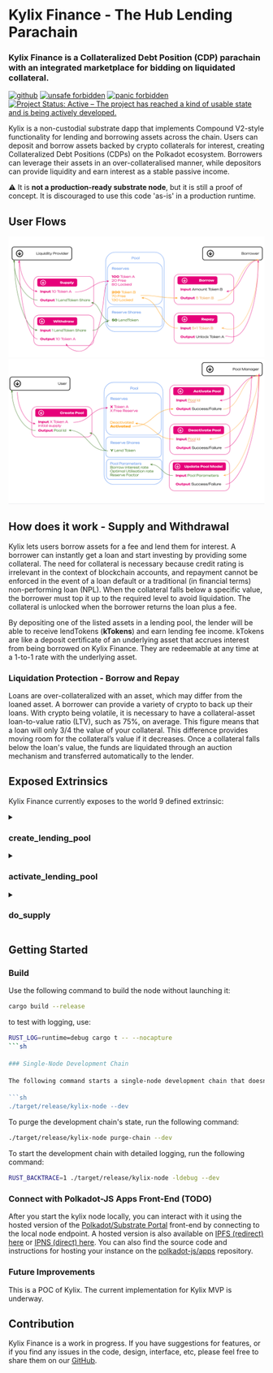 # Kylix Finance - The Hub Lending Parachain

### Kylix Finance is a Collateralized Debt Position (CDP) parachain with an integrated marketplace for bidding on liquidated collateral.

[<img alt="github" src="https://img.shields.io/badge/github-davassi/davassi?style=for-the-badge&labelColor=555555&logo=github" height="20">](https://github.com/davassi/kylix-finance/)
[![unsafe forbidden](https://img.shields.io/badge/unsafe-forbidden-success.svg)](https://github.com/rust-secure-code/safety-dance/)
[![panic forbidden](https://img.shields.io/badge/panic-forbidden-success.svg)](https://github.com/dtolnay/no-panic)
[![Project Status: Active – The project has reached a kind of usable state and is being actively developed.](https://www.repostatus.org/badges/latest/active.svg)](https://www.repostatus.org/#active)

Kylix is a non-custodial substrate dapp that implements Compound V2-style functionality for lending and borrowing assets across the chain. Users can deposit and borrow assets backed by crypto collaterals for interest, creating Collateralized Debt Positions (CDPs) on the Polkadot ecosystem. Borrowers can leverage their assets in an over-collateralised manner, while depositors can provide liquidity and earn interest as a stable passive income.

:warning: It is **not a production-ready substrate node**, but it is still a proof of concept. It is discouraged to use this code 'as-is' in a production runtime.

## User Flows

![Kylix flow](./docs/images/extrinsics_flow1.png)
![Kylix flow](./docs/images/extrinsics_flow2.png)

## How does it work - Supply and Withdrawal

Kylix lets users borrow assets for a fee and lend them for interest. A borrower can instantly get a loan and start investing by providing some collateral. The need for collateral is necessary because credit rating is irrelevant in the context of blockchain accounts, and repayment cannot be enforced in the event of a loan default or a traditional (in financial terms) non-performing loan (NPL). When the collateral falls below a specific value, the borrower must top it up to the required level to avoid liquidation. The collateral is unlocked when the borrower returns the loan plus a fee.

By depositing one of the listed assets in a lending pool, the lender will be able to receive lendTokens (**kTokens**) and earn lending fee income. kTokens are like a deposit certificate of an underlying asset that accrues interest from being borrowed on Kylix Finance. They are redeemable at any time at a 1-to-1 rate with the underlying asset.

### Liquidation Protection - Borrow and Repay

Loans are over-collateralized with an asset, which may differ from the loaned asset. A borrower can provide a variety of crypto to back up their loans. With crypto being volatile, it is necessary to have a collateral-asset loan-to-value ratio (LTV), such as 75%, on average. This figure means that a loan will only 3/4 the value of your collateral. This difference provides moving room for the collateral’s value if it decreases. Once a collateral falls below the loan's value, the funds are liquidated through an auction mechanism and transferred automatically to the lender.

## Exposed Extrinsics

Kylix Finance currently exposes to the world 9 defined extrinsic:

<details>
<summary><h3>create_lending_pool</h3></summary>

The `create_lending_pool` function allows a user to Create a new reserve and then supply it with some liquidity. Given an asset and its amount, it creates a new lending pool, if it does not already exist, and adds the provided liquidity/ The user will receive LP tokens in return in ratio.

#### Parameters:

- `origin` - The origin caller of this function. This should be signed by the user that creates the lending pool and add some liquidity.
- `id`: AssetIdOf<T> - The pool id, provided by the user
- `asset` - The identifier for the type of asset that the user wants to provide.
- `balance` - The amount of `asset` that the user is providing.

#### Errors:

This function will return an error in the following scenarios:

- If the origin is not signed (i.e., the function was not called by a user).
- If the provided assets do not exist.
- If `amount` is 0 or less.
- If adding liquidity to the pool fails for any reason due to arithmetic overflows or underflows
</details>

<details>
<summary><h3>activate_lending_pool</h3></summary>

The `activate_lending_pool` function allows a user to activate a lending pool that is not empty. Once a liquidity pool gets activated supplies operations can be performed otherwise only withdrawals.

#### Arguments

- `origin` - The origin caller of this function. This should be signed by the user that creates the lending pool and add some liquidity.
- `asset` - The identifier for the type of asset that the user wants to provide.

#### Errors

This function will return an error in the following scenarios:

- If the origin is not signed (i.e., the function was not called by a user).
- If the provided assets do not exist.
- If the pool does not exist.
- If the pool is already activated.
- If the pool is empty.

#### Events

If the function succeeds, it triggers an event:

- `LendingPoolActivated(asset_a)` if the lending pool was activated.
</details>

<details>
<summary><h3>do_supply</h3></summary>

Create a new lending pool. Deposit initial liquidity (in the form of an asset). Create a new liquidity token. Mint & transfer to the caller accounts an amount of the liquidity token equal to `currency_amount`. Emits two events on success: `LiquidityPoolCreated` and `AddedLiquidity`.

#### Parameters:

- `origin` – Origin for the call. Must be signed.
- `liquidity_token_id` – ID of the liquidity token to be created. The asset with this ID must _not_ exist.
- `asset_a_id` – ID of the asset A traded on the created liquidity pool. The asset with this ID must exist.
- `asset_b_id` – ID of the asset B traded on the created liquidity pool. The asset with this ID must exist.
- `amount_a` – Initial amount of asset A to deposit in the pool. Must be greater than 0.

#### Errors:

- `LiquidityPoolAlreadyExisting` - Trying to recreate an existing liquidity pool
- `LiquidityPoolDoesNotExist` - Trying to add or remove liquidity from/to a non-existing liquidity pool

#### Tests

- `create_new_liquidity_pool_success_test`
- `create_the_same_liquidity_pool_twice_fail_test`

</details>

<!-- details>
<summary><h3>do_withdraw</h3></summary>

#### Parameters:

#### Errors:

#### Tests
</details>

<details>
<summary><h3>do_borrow</h3></summary>

#### Parameters:

#### Errors:

#### Tests
</details>

<details>
<summary><h3>do_repay</h3></summary>


#### Parameters:

#### Errors:

#### Tests
</details-->

## Getting Started

### Build

Use the following command to build the node without launching it:

```sh
cargo build --release
```

to test with logging, use:

````sh
RUST_LOG=runtime=debug cargo t -- --nocapture
```sh

### Single-Node Development Chain

The following command starts a single-node development chain that doesn't persist state:

```sh
./target/release/kylix-node --dev
````

To purge the development chain's state, run the following command:

```sh
./target/release/kylix-node purge-chain --dev
```

To start the development chain with detailed logging, run the following command:

```sh
RUST_BACKTRACE=1 ./target/release/kylix-node -ldebug --dev
```

### Connect with Polkadot-JS Apps Front-End (TODO)

After you start the kylix node locally, you can interact with it using the hosted version of the [Polkadot/Substrate Portal](https://polkadot.js.org/apps/#/explorer?rpc=ws://localhost:9944) front-end by connecting to the local node endpoint.
A hosted version is also available on [IPFS (redirect) here](https://dotapps.io/) or [IPNS (direct) here](ipns://dotapps.io/?rpc=ws%3A%2F%2F127.0.0.1%3A9944#/explorer).
You can also find the source code and instructions for hosting your instance on the [polkadot-js/apps](https://github.com/polkadot-js/apps) repository.

### Future Improvements

This is a POC of Kylix. The current implementation for Kylix MVP is underway.

## Contribution

Kylix Finance is a work in progress. If you have suggestions for features, or if you find any issues in the code, design, interface, etc, please feel free to share them on our [GitHub](https://github.com/davassi/polkalend-finance/issues).
